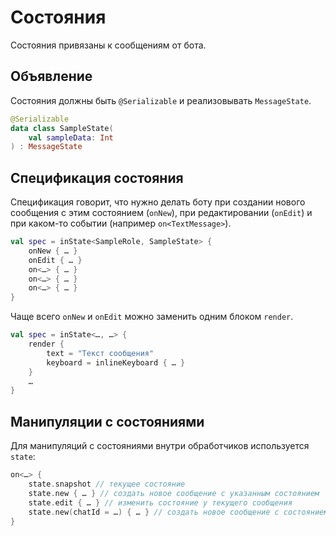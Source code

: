 # Состояния

Состояния привязаны к сообщениям от бота.

## Объявление

Состояния должны быть `@Serializable` и реализовывать `MessageState`.

```kotlin
@Serializable
data class SampleState(
    val sampleData: Int
) : MessageState
```

## Спецификация состояния

Спецификация говорит, что нужно делать боту при создании нового сообщения
с этим состоянием (`onNew`), при редактировании (`onEdit`)
и при каком-то событии (например `on<TextMessage>`).

```kotlin
val spec = inState<SampleRole, SampleState> {
    onNew { … }
    onEdit { … }
    on<…> { … }
    on<…> { … }
    on<…> { … }
}
```

Чаще всего `onNew` и `onEdit` можно заменить одним
блоком `render`.

```kotlin
val spec = inState<…, …> {
    render {
        text = "Текст сообщения"
        keyboard = inlineKeyboard { … }
    }
    …
}
```

## Манипуляции с состояниями

Для манипуляций с состояниями внутри обработчиков используется `state`:

```kotlin
on<…> {
    state.snapshot // текущее состояние
    state.new { … } // создать новое сообщение с указанным состоянием
    state.edit { … } // изменить состояние у текущего сообщения
    state.new(chatId = …) { … } // создать новое сообщение с состоянием в другом чате 
}
```
